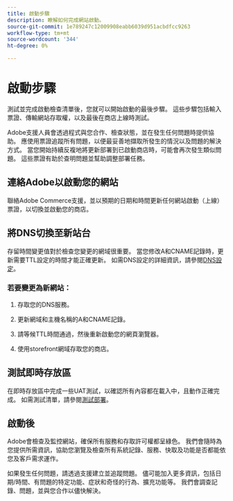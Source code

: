 ```yaml
---
title: 啟動步驟
description: 瞭解如何完成網站啟動。
source-git-commit: 1e789247c12009908eabb6039d951acbdfcc9263
workflow-type: tm+mt
source-wordcount: '344'
ht-degree: 0%

---
```


# 啟動步驟

測試並完成啟動檢查清單後，您就可以開始啟動的最後步驟。 這些步驟包括輸入票證、傳輸網站存取權，以及最後在商店上線時測試。

Adobe支援人員會透過程式與您合作、檢查狀態，並在發生任何問題時提供協助。 應使用票證追蹤所有問題，以便最妥善地擷取所發生的情況以及問題的解決方式。 當您開始持續反複地將更新部署到已啟動商店時，可能會再次發生類似問題。 這些票證有助於查明問題並幫助調整部署任務。

## 連絡Adobe以啟動您的網站

聯絡Adobe Commerce支援，並以預期的日期和時間更新任何網站啟動（上線）票證，以切換並啟動您的商店。

## 將DNS切換至新站台

存留時間變更值對於檢查您變更的網域很重要。 當您修改A和CNAME記錄時，更新需要TTL設定的時間才能正確更新。 如需DNS設定的詳細資訊，請參閱[DNS設定](checklist.md#update-dns-configuration-with-production-settings)。

### 若要變更為新網站：

1. 存取您的DNS服務。

1. 更新網域和主機名稱的A和CNAME記錄。

1. 請等候TTL時間通過，然後重新啟動您的網頁瀏覽器。

1. 使用storefront網域存取您的商店。

## 測試即時存放區

在即時存放區中完成一些UAT測試，以確認所有內容都在載入中，且動作正確完成。 如需測試清單，請參閱[測試部署](../test/staging-and-production.md#complete-uat-testing)。

## 啟動後

Adobe會檢查及監控網站，確保所有服務和存取許可權都呈綠色。 我們會隨時為您提供所需資訊，協助您瀏覽及檢查所有系統記錄、服務、快取及功能是否都能依您及客戶需求運作。

如果發生任何問題，請透過支援建立並追蹤問題。 儘可能加入更多資訊，包括日期/時間、有問題的特定功能、症狀和奇怪的行為、擴充功能等。 我們會調查記錄、問題，並與您合作以儘快解決。
